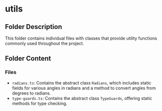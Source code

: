 # utils

## Folder Description

This folder contains individual files with classes that provide utility functions commonly used throughout the project.

## Folder Content

### Files

- `radians.ts`: Contains the abstract class `Radians`, which includes static fields for various angles in radians and a method to convert angles from degrees to radians.
- `type-guards.ts`: Contains the abstract class `TypeGuards`, offering static methods for type checking.